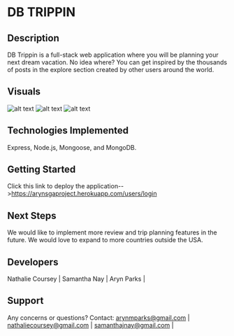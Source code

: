 # DB TRIPPIN
## Description
DB Trippin is a full-stack web application where you will be planning your next dream vacation. No idea where? You can get inspired by the thousands of posts in the explore section created by other users around the world.

## Visuals
![alt text](https://i.imgur.com/sYTWhMt.png)
![alt text](https://i.imgur.com/1dswYZa.jpg)
![alt text](https://i.imgur.com/cUlyYDb.jpg)


## Technologies Implemented 
Express, Node.js, Mongoose, and MongoDB.

## Getting Started
Click this link to deploy the application-->https://arynsgaproject.herokuapp.com/users/login

## Next Steps
We would like to implement more review and trip planning features in the future. We would love to expand to more countries outside the USA.

## Developers
Nathalie Coursey |
Samantha Nay |
Aryn Parks |

## Support
Any concerns or questions? Contact:
arynmparks@gmail.com |
nathaliecoursey@gmail.com |
samanthajnay@gmail.com |


